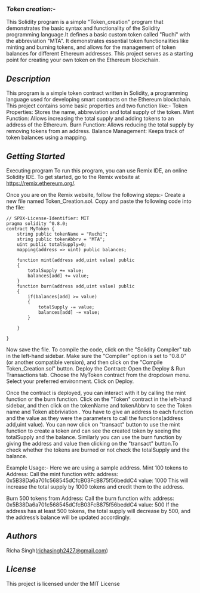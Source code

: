 ### _Token creation:-_

This Solidity program is a simple "Token_creation" program that demonstrates the basic syntax and functionality of the Solidity programming language.It defines a basic custom token called "Ruchi" with the abbreviation "MTA". It demonstrates essential token functionalities like minting and burning tokens, and allows for the management of token balances for different Ethereum addresses. This project serves as a starting point for creating your own token on the Ethereum blockchain.

## _Description_
This program is a simple token contract written in Solidity, a programming language used for developing smart contracts on the Ethereum blockchain. This project contains some basic properties and two function like:-
Token Properties: Stores the name, abbreviation and total supply of the token.
Mint Function: Allows increasing the total supply and adding tokens to an address of the Ethereum.
Burn Function: Allows reducing the total supply by removing tokens from an address.
Balance Management: Keeps track of token balances using a mapping.

## _Getting Started_
Executing program
To run this program, you can use Remix IDE, an online Solidity IDE. To get started, go to the Remix website at https://remix.ethereum.org/.

Once you are on the Remix website, follow the following steps:-
Create a new file named Token_Creation.sol.
Copy and paste the following code into the file:
````
// SPDX-License-Identifier: MIT
pragma solidity ^0.8.0;
contract MyToken {
    string public tokenName = "Ruchi";
    string public tokenAbbrv = "MTA";
    uint public totalSupply=0;
    mapping(address => uint) public balances;

    function mint(address add,uint value) public 
    {
        totalSupply += value;
        balances[add] += value;
    }
    function burn(address add,uint value) public 
    {
        if(balances[add] >= value)
        {
            totalSupply -= value;
            balances[add] -= value; 
        }
        
    }

}
````
Now save the file.
To compile the code, click on the "Solidity Compiler" tab in the left-hand sidebar. 
Make sure the "Compiler" option is set to "0.8.0" (or another compatible version), and then click on the "Compile Token_Creation.sol" button.
Deploy the Contract:
Open the Deploy & Run Transactions tab.
Choose the MyToken contract from the dropdown menu.
Select your preferred environment.
Click on Deploy.

Once the contract is deployed, you can interact with it by calling the mint function or the burn function. Click on the "Token" contract in the left-hand sidebar, and then click on the tokenName and tokenAbbrv to see the Token name and Token abbriviation .
You have to give an address to each function and the value as they were the parameters to call the functions(address add,uint value).
You can now click on "transact" button to use the mint function to create a token and can see the created token by seeing the totalSupply and the balance.
Similarly you can use the burn function by giving the address and value then clicking on the "transact" button.To check whether the tokens are burned or not check the totalSupply and the balance.

Example Usage:-
Here we are using a sample address.
Mint 100 tokens to Address:
Call the mint function with:
address: 0x5B38Da6a701c568545dCfcB03FcB875f56beddC4
value: 1000
This will increase the total supply by 1000 tokens and credit them to the address.

Burn 500 tokens from Address:
Call the burn function with:
address: 0x5B38Da6a701c568545dCfcB03FcB875f56beddC4
value: 500
If the address has at least 500 tokens, the total supply will decrease by 500, and the address’s balance will be updated accordingly.

## _Authors_
Richa Singh(richasingh2427@gmail.com)

## _License_
This project is licensed under the MIT License

